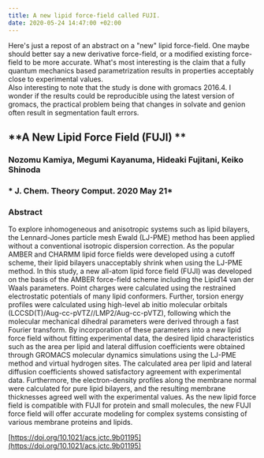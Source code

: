 ```yaml
---
title: A new lipid force-field called FUJI.
date: 2020-05-24 14:47:00 +02:00
---
```


Here's just a repost of an abstract on a "new" lipid force-field. One maybe should better say a new derivative force-field, or a modified existing force-field to be more accurate.  What's most interesting is the claim that a fully quantum mechanics based parametrization results in properties acceptably close to experimental values.\
Also interesting to note that the study is done with gromacs 2016.4. I wonder if the results could be reproducible using the latest version of gromacs, the practical problem being that changes in solvate and genion often result in segmentation fault errors.

## \*\*A New Lipid Force Field (FUJI) \*\*

### Nozomu Kamiya, Megumi Kayanuma, Hideaki Fujitani, Keiko Shinoda

### \* J. Chem. Theory Comput. 2020 May 21\*

### **Abstract**

To explore inhomogeneous and anisotropic systems such as lipid bilayers, the Lennard-Jones particle mesh Ewald (LJ-PME) method has been applied without a conventional isotropic dispersion correction. As the popular AMBER and CHARMM lipid force fields were developed using a cutoff scheme, their lipid bilayers unacceptably shrink when using the LJ-PME method. In this study, a new all-atom lipid force field (FUJI) was developed on the basis of the AMBER force-field scheme including the Lipid14 van der Waals parameters. Point charges were calculated using the restrained electrostatic potentials of many lipid conformers. Further, torsion energy profiles were calculated using high-level ab initio molecular orbitals (LCCSD(T)/Aug-cc-pVTZ//LMP2/Aug-cc-pVTZ), following which the molecular mechanical dihedral parameters were derived through a fast Fourier transform. By incorporation of these parameters into a new lipid force field without fitting experimental data, the desired lipid characteristics such as the area per lipid and lateral diffusion coefficients were obtained through GROMACS molecular dynamics simulations using the LJ-PME method and virtual hydrogen sites. The calculated area per lipid and lateral diffusion coefficients showed satisfactory agreement with experimental data. Furthermore, the electron-density profiles along the membrane normal were calculated for pure lipid bilayers, and the resulting membrane thicknesses agreed well with the experimental values. As the new lipid force field is compatible with FUJI for protein and small molecules, the new FUJI force field will offer accurate modeling for complex systems consisting of various membrane proteins and lipids.

[https://doi.org/10.1021/acs.jctc.9b01195](https://doi.org/10.1021/acs.jctc.9b01195)